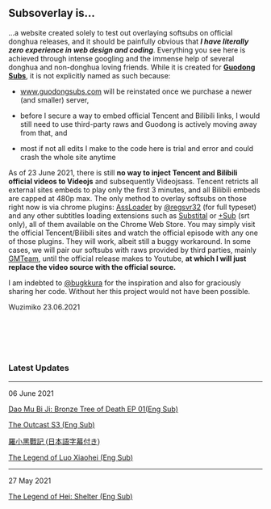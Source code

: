 ## Subsoverlay is... 
...a website created solely to test out overlaying softsubs on official donghua releases, and it should be painfully obvious that <b><i>I have literally zero experience in web design and coding</i></b>. Everything you see here is achieved through intense googling and the immense help of several donghua and non-donghua loving friends. While it is created for <b><a href="https://twitter.com/guodong_subs">Guodong Subs</a></b>, it is not explicitly named as such because: 
 
* www.guodongsubs.com will be reinstated once we purchase a newer (and smaller) server, 

* before I secure a way to embed official Tencent and Bilibili links, I would still need to use third-party raws and Guodong is actively moving away from that, and 

* most if not all edits I make to the code here is trial and error and could crash the whole site anytime 

As of 23 June 2021, there is still **no way to inject Tencent and Bilibili official videos to Videojs** and subsequently Videojsass. Tencent retricts all external sites embeds to play only the first 3 minutes, and all Bilibili embeds are capped at 480p max. The only method to overlay softsubs on those right now is via chrome plugins: <a href="https://chrome.google.com/webstore/detail/assloader/kgekkblldbeehilpnmlfmbkgnemcgbkl">AssLoader</a> by <a href="https://github.com/regsvr32">@regsvr32</a> (for full typeset) and any other subtitles loading extensions such as <a href="https://chrome.google.com/webstore/detail/substital-add-subtitles-t/kkkbiiikppgjdiebcabomlbidfodipjg">Substital</a> or <a href="https://chrome.google.com/webstore/detail/%2Bsub/lpobdmdfgjokempajoobgfdnhjbjlnpm">+Sub</a> (srt only), all of them available on the Chrome Web Store. You may simply visit the official Tencent/Bilibili sites and watch the official episode with any one of those plugins. They will work, albeit still a buggy workaround. In some cases, we will pair our softsubs with raws provided by third parties, mainly <a href="https://nyaa.si/user/GuoManTeam">GMTeam</a>, until the official release makes to Youtube, **at which I will just replace the video source with the official source.**

I am indebted to <a href="https://twitter.com/bugkkura">@bugkkura</a> for the inspiration and also for graciously sharing her code. Without her this project would not have been possible. 

Wuzimiko
23.06.2021

 
<br><br>
---
### Latest Updates

---
06 June 2021

<a href="https://wuzimiko.github.io/subsoverlay/bronzetreeofdeath/en">Dao Mu Bi Ji: Bronze Tree of Death EP 01(Eng Sub)</a>

<a href="https://wuzimiko.github.io/subsoverlay/theoutcasts3/en">The Outcast S3 (Eng Sub)</a>

 <p style="font-family : 'ヒラギノ角ゴ ProN' , 'Hiragino Kaku Gothic ProN' , '游ゴシック' , '游ゴシック体' , YuGothic , 'Yu Gothic' , 'メイリオ' , Meiryo , 'ＭＳ ゴシック' , 'MS Gothic' , HiraKakuProN-W3 , 'TakaoExゴシック' , TakaoExGothic , 'MotoyaLCedar' , 'Droid Sans Japanese' , sans-serif;
"> <a href="https://wuzimiko.github.io/subsoverlay/luoxiaohei/jp">羅小黑戰記 (日本語字幕付き)</a> </p>
 
 <a href="https://wuzimiko.github.io/subsoverlay/luoxiaohei/en">The Legend of Luo Xiaohei (Eng Sub)</a>
 
---
 27 May 2021

 <a href="https://wuzimiko.github.io/subsoverlay/luoxiaohei/en-officialmv">The Legend of Hei: Shelter (Eng Sub)</a>


